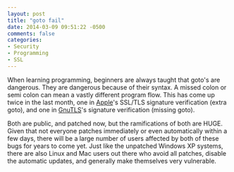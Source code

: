 ```yaml
---
layout: post
title: "goto fail"
date: 2014-03-09 09:51:22 -0500
comments: false
categories: 
- Security
- Programming
- SSL
---
```

When learning programming, beginners are always taught that goto's are dangerous. They are dangerous because of their syntax. A missed colon or semi colon can mean a vastly different program flow. This has come up twice in the last month, one in [Apple](https://www.imperialviolet.org/2014/02/22/applebug.html)'s SSL/TLS signature verification (extra goto), and one in [GnuTLS](https://rhn.redhat.com/errata/RHSA-2014-0247.html)'s signature verification (missing goto). 

<!--more-->

Both are public, and patched now, but the ramifications of both are HUGE. Given that not everyone patches immediately or even automatically within a few days, there will be a large number of users affected by both of these bugs for years to come yet. Just like the unpatched Windows XP systems, there are also Linux and Mac users out there who avoid all patches, disable the automatic updates, and generally make themselves very vulnerable. 
